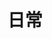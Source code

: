 ---
title: "日常"
image: https://blog.linsnow.cn/p/2023-end/playground.jpg
style:
    background: "#2a9d8f"
    color: "#fff"
---